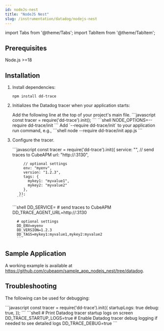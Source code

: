 ```yaml
---
id: nodeJs-nest
title: "NodeJS Nest"
slug: /instrumentation/datadog/nodejs-nest
---
```


import Tabs from '@theme/Tabs';
import TabItem from '@theme/TabItem';

## Prerequisites

Node.js >=18

## Installation

1. Install dependencies:

   ```shell
   npm install dd-trace
   ```

2. Initializes the Datadog tracer when your application starts:
   
   <Tabs>
      <TabItem value="code" label="Code">
         Add the following line at the top of your project's main file.
         ```javascript
         const tracer = require('dd-trace').init();
         ```
      </TabItem>   
      <TabItem value="env" label="Environment Variables">
         ```shell
         NODE_OPTIONS=--require dd-trace/init
         ```
      </TabItem>
      <TabItem value="cmd" label="Startup Command">
         Add `--require dd-trace/init` to your application run command, e.g.,
         ```shell
         node --require dd-trace/init app.js
         ```
      </TabItem>
   </Tabs>

1. Configure the tracer.

   <Tabs>
      <TabItem value="env" label="Code">
         ```javascript
          const tracer = require('dd-trace').init({
            service: "<app_name>",
            // send traces to CubeAPM
            url: "http://<ip_address_of_cubeapm_server>:3130",

            // optional settings
            env: "myenv",
            version: "1.2.3",
            tags: {
              mykey1: "myvalue1",
              mykey2: "myvalue2"
            },
          });
         ```
      </TabItem>
      <TabItem value="file" label="Environment Variables">
         ```shell
         DD_SERVICE=<app_name>
         # send traces to CubeAPM
         DD_TRACE_AGENT_URL=http://<ip_address_of_cubeapm_server>:3130

         # optional settings
         DD_ENV=myenv
         DD_VERSION=1.2.3
         DD_TAGS=mykey1:myvalue1,mykey2:myvalue2
         ```
      </TabItem>
   </Tabs>

## Sample Application

A working example is available at https://github.com/cubeapm/sample_app_nodejs_nest/tree/datadog.

## Troubleshooting

The following can be used for debugging:

   <Tabs>
      <TabItem value="env" label="Code">
         ```javascript
          const tracer = require('dd-trace').init({
            startupLogs: true
            debug: true,
          });
         ```
      </TabItem>
      <TabItem value="file" label="Environment Variables">
         ```shell
         # Print Datadog tracer startup logs on screen
         DD_TRACE_STARTUP_LOGS=true
         # Enable Datadog tracer debug logging if needed to see detailed logs
         DD_TRACE_DEBUG=true
         ```
      </TabItem>
   </Tabs>